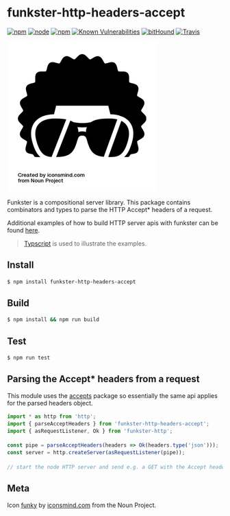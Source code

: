 # funkster-http-headers-accept

[![npm](https://img.shields.io/npm/v/funkster-http-headers-accept.svg?style=flat-square)](https://www.npmjs.com/package/funkster-http-headers-accept)
[![node](https://img.shields.io/node/v/funkster-http-headers-accept.svg?style=flat-square)](http://nodejs.org/download/)
[![npm](https://img.shields.io/npm/dt/funkster-http-headers-accept.svg?style=flat-square)](https://www.npmjs.com/package/funkster-http-headers-accept)
[![Known Vulnerabilities](https://snyk.io/test/github/bomret/funkster-http-headers-accept/badge.svg?style=flat-square)](https://snyk.io/test/github/bomret/funkster-http-headers-accept)
[![bitHound](https://img.shields.io/bithound/code/github/Bomret/funkster-http-headers-accept.svg?style=flat-square)](https://www.bithound.io/github/Bomret/funkster-http-headers-accept)
[![Travis](https://img.shields.io/travis/Bomret/funkster-http-headers-accept.svg?style=flat-square)](https://travis-ci.org/Bomret/funkster-http-headers-accept)

![Icon](./icon.png)

Funkster is a compositional server library. This package contains combinators and types to parse the HTTP Accept\* headers of a request.

Additional examples of how to build HTTP server apis with funkster can be found [here](https://github.com/Bomret/funkster-http-examples).

> [Typscript](http://www.typescriptlang.org/) is used to illustrate the examples.

## Install
```bash
$ npm install funkster-http-headers-accept
```

## Build
```bash
$ npm install && npm run build
```

## Test
```bash
$ npm run test
```

## Parsing the Accept\* headers from a request
This module uses the [accepts](https://www.npmjs.com/package/accepts) package so essentially the same api applies for the parsed headers object.

```javascript
import * as http from 'http';
import { parseAcceptHeaders } from 'funkster-http-headers-accept';
import { asRequestListener, Ok } from 'funkster-http';

const pipe = parseAcceptHeaders(headers => Ok(headers.type('json')));
const server = http.createServer(asRequestListener(pipe));

// start the node HTTP server and send e.g. a GET with the Accept header set to 'application/json'.
```

## Meta
Icon [funky](https://thenounproject.com/search/?q=funky&i=72105) by [iconsmind.com](https://thenounproject.com/imicons/) from the Noun Project.
